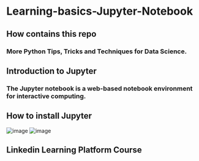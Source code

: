 # Learning-basics-Jupyter-Notebook

## How contains this repo

### More Python Tips, Tricks and Techniques for Data Science.

## Introduction to Jupyter

### The Jupyter notebook is a web-based notebook environment for interactive computing.


## How to install Jupyter


![image](https://user-images.githubusercontent.com/72825756/192969919-b3d10c90-6299-4e05-9548-3c56e38e142c.png)
![image](https://user-images.githubusercontent.com/72825756/192969947-93d72a0c-51d5-43c0-8535-8e5308a8db53.png)


## Linkedin Learning Platform Course
